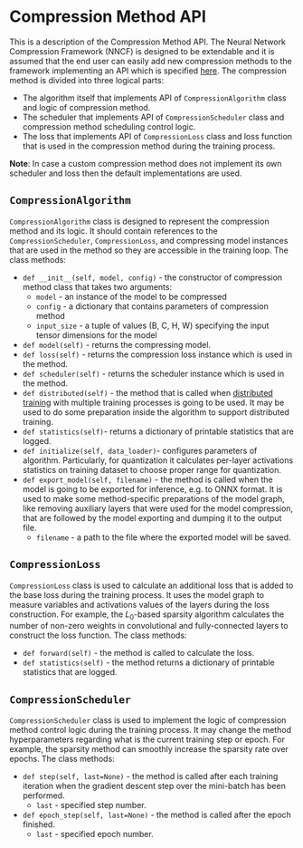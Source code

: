 # Compression Method API

This is a description of the Compression Method API. The Neural Network Compression Framework (NNCF) is designed to be extendable and it is assumed that the end user can easily add new compression methods to the framework implementing an API which is specified [here](../common.py).
The compression method is divided into three logical parts:
- The algorithm itself that implements API of `CompressionAlgorithm` class and logic of compression method.
- The scheduler that implements API of `CompressionScheduler` class and compression method scheduling control logic.
- The loss that implements API of `CompressionLoss` class and loss function that is used in the compression method during the training process.

**Note**: In case a custom compression method does not implement its own scheduler and loss then the default implementations are used.

## `CompressionAlgorithm`
`CompressionAlgorithm` class is designed to represent the compression method and its logic. It should contain references to the `CompressionScheduler`, `CompressionLoss`, and compressing model instances that are used in the method so they are accessible in the training loop.
The class methods:
- `def __init__(self, model, config)` - the constructor of compression method class that takes two arguments:
	-  `model` - an instance of the model to be compressed
	- `config` - a dictionary that contains parameters of compression method
	- `input_size` - a tuple of values (B, C, H, W) specifying the input tensor
          dimensions for the model
- `def model(self)` - returns the compressing model.
- `def loss(self)` - returns the compression loss instance which is used in the method.
- `def scheduler(self)` - returns the scheduler instance which is used in the method.
- `def distributed(self)` - the method that is called when [distributed training](https://pytorch.org/tutorials/intermediate/dist_tuto.html) with multiple training processes is going to be used. It may be used to do some preparation inside the algorithm to support distributed training.
- `def statistics(self)`- returns a dictionary of printable statistics that are logged.
- `def initialize(self, data_loader)`- configures parameters of algorithm. Particularly, for quantization it calculates per-layer activations statistics on training dataset to choose proper range for quantization.
- `def export_model(self, filename)` - the method is called when the model is going to be exported for inference, e.g. to ONNX format. It is used to make some method-specific preparations of the model graph, like removing auxiliary layers that were used for the model compression, that are followed by the model exporting and dumping it to the output file.
	- `filename` - a path to the file where the exported model will be saved.

## `CompressionLoss`
`CompressionLoss` class is used to calculate an additional loss that is added to the base loss during the training process. It uses the model graph to measure variables and activations values of the layers during the loss construction. For example, the $L_0$-based sparsity algorithm calculates the number of non-zero weights in convolutional and fully-connected layers to construct the loss function.
The class methods:
- `def forward(self)` - the method is called to calculate the loss.
- `def statistics(self)` - the method returns a dictionary of printable statistics that are logged.

## `CompressionScheduler`
`CompressionScheduler` class is used to implement the logic of compression method control logic during the training process. It may change the method hyperparameters regarding what is the current training step or epoch. For example, the sparsity method can smoothly increase the sparsity rate over epochs.
The class methods:
- `def step(self, last=None)` - the method is called after each training iteration when the gradient descent step over the mini-batch has been performed.
	- `last` - specified step number.
- `def epoch_step(self, last=None)` - the method is called after the epoch finished.
	- `last` - specified epoch number.

